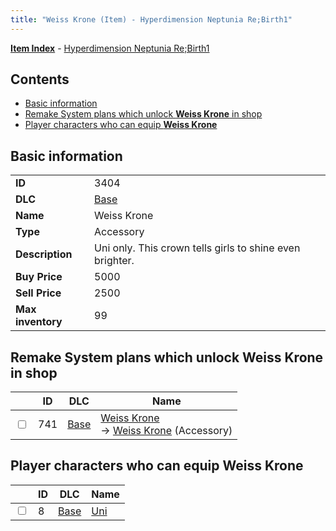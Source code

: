 ```yaml
---
title: "Weiss Krone (Item) - Hyperdimension Neptunia Re;Birth1"
---
```


[**Item Index**](/neptunia/rb1/item/index.html) - [Hyperdimension Neptunia Re;Birth1](/neptunia/rb1)

## Contents

- [Basic information](#basic-information)
- [Remake System plans which unlock **Weiss Krone** in shop](#remake-system-plans-which-unlock-weiss-krone-in-shop)
- [Player characters who can equip **Weiss Krone**](#player-characters-who-can-equip-weiss-krone)

## Basic information

|   |   |
| -- | -- |
| **ID** | 3404 |
| **DLC** | [Base](/neptunia/rb1/dlc/1-base.html) |
| **Name** | Weiss Krone |
| **Type** | Accessory |
| **Description** | Uni only. This crown tells girls to shine even brighter. |
| **Buy Price** | 5000 |
| **Sell Price** | 2500 |
| **Max inventory** | 99 |


## Remake System plans which unlock **Weiss Krone** in shop

|    | ID | DLC | Name |
| -- | -- | --- | ---- |
| <input type="checkbox" id="rb1-remake-1-741" class="trackbox" /> | 741 | [Base](/neptunia/rb1/dlc/1-base.html) | [Weiss Krone](/neptunia/rb1/remake/1-741-weiss-krone.html)<br /> → [Weiss Krone](/neptunia/rb1/item/1-3404-weiss-krone.html) (Accessory) |


## Player characters who can equip **Weiss Krone**

|    | ID | DLC | Name |
| -- | -- | --- | ---- |
| <input type="checkbox" id="rb1-player-1-8" class="trackbox" /> | 8 | [Base](/neptunia/rb1/dlc/1-base.html) | [Uni](/neptunia/rb1/player/1-8-uni.html) |
